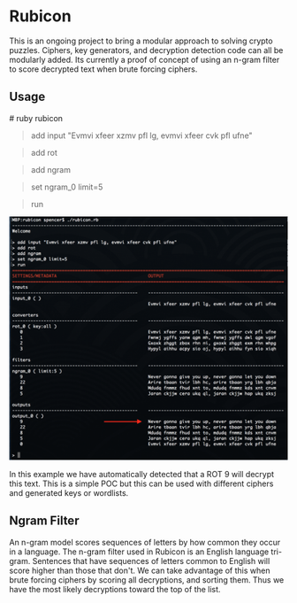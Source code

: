 # Rubicon

This is an ongoing project to bring a modular approach to solving crypto puzzles. Ciphers, key generators, and decryption detection code can all be modularly added. Its currently a proof of concept of using an n-gram filter to score decrypted text when brute forcing ciphers.

## Usage

&#35; ruby rubicon

> add input "Evmvi xfeer xzmv pfl lg, evmvi xfeer cvk pfl ufne"

> add rot

> add ngram

> set ngram_0 limit=5

> run

<img src="./images/never_gonna.png" />

In this example we have automatically detected that a ROT 9 will decrypt this text.  This is a simple POC but this can be used with different ciphers and generated keys or wordlists.

## Ngram Filter

An n-gram model scores sequences of letters by how common they occur in a language. The n-gram filter used in Rubicon is an English language tri-gram. Sentences that have sequences of letters common to English will score higher than those that don't. We can take advantage of this when brute forcing ciphers by scoring all decryptions, and sorting them. Thus we have the most likely decryptions toward the top of the list.